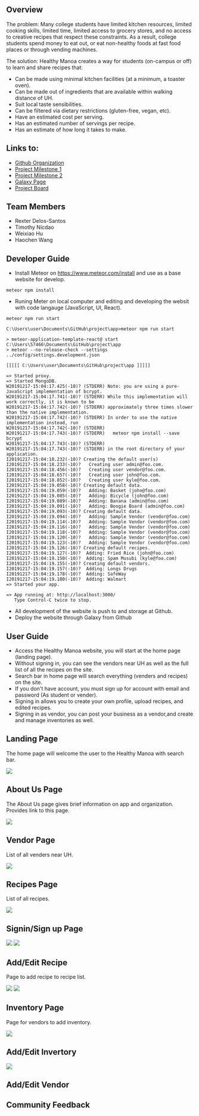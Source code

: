 ## Overview

The problem: Many college students have limited kitchen resources, limited cooking skills, limited time, limited access to grocery stores, and no access to creative recipes that respect these constraints. As a result, college students spend money to eat out, or eat non-healthy foods at fast food places or through vending machines.

The solution: Healthy Manoa creates a way for students (on-campus or off) to learn and share recipes that:
* Can be made using minimal kitchen facilities (at a minimum, a toaster oven).
* Can be made out of ingredients that are available within walking distance of UH.
* Suit local taste sensibilities.
* Can be filtered via dietary restrictions (gluten-free, vegan, etc).
* Have an estimated cost per serving.
* Has an estimated number of servings per recipe.
* Has an estimate of how long it takes to make.

## Links to:
- [Github Organization](https://github.com/healthy-manoa)
- [Project Milestone 1](https://github.com/healthy-manoa/project/projects/1)
- [Project Milestone 2](https://github.com/healthy-manoa/project/projects/2)
- [Galaxy Page](https://healthymanoa.meteorapp.com)
- [Project Board](https://github.com/healthy-manoa/project/projects/2)

## Team Members
* Rexter Delos-Santos
* Timothy Nicdao
* Weixiao Hu
* Haochen Wang

## Developer Guide

* Install Meteor on <a href="https://www.meteor.com/install">https://www.meteor.com/install</a> and use as a base website for develop. 
```
meteor npm install
```
* Runing Meter on local computer and editing and developing the websit with code langauge (JavaScript, UI, React).
```
meteor npm run start
```

```
C:\Users\user\Documents\GitHub\project\app>meteor npm run start

> meteor-application-template-react@ start C:\Users\57466\Documents\GitHub\project\app
> meteor --no-release-check --settings ../config/settings.development.json

[[[[[ C:\Users\user\Documents\GitHub\project\app ]]]]]

=> Started proxy.
=> Started MongoDB.
W20191217-15:04:17.425(-10)? (STDERR) Note: you are using a pure-JavaScript implementation of bcrypt.
W20191217-15:04:17.741(-10)? (STDERR) While this implementation will work correctly, it is known to be
W20191217-15:04:17.742(-10)? (STDERR) approximately three times slower than the native implementation.
W20191217-15:04:17.742(-10)? (STDERR) In order to use the native implementation instead, run
W20191217-15:04:17.742(-10)? (STDERR)
W20191217-15:04:17.743(-10)? (STDERR)   meteor npm install --save bcrypt
W20191217-15:04:17.743(-10)? (STDERR)
W20191217-15:04:17.743(-10)? (STDERR) in the root directory of your application.
I20191217-15:04:18.232(-10)? Creating the default user(s)
I20191217-15:04:18.233(-10)?   Creating user admin@foo.com.
I20191217-15:04:18.456(-10)?   Creating user vendor@foo.com.
I20191217-15:04:18.657(-10)?   Creating user john@foo.com.
I20191217-15:04:18.852(-10)?   Creating user kyle@foo.com.
I20191217-15:04:19.058(-10)? Creating default data.
I20191217-15:04:19.059(-10)?   Adding: Basket (john@foo.com)
I20191217-15:04:19.085(-10)?   Adding: Bicycle (john@foo.com)
I20191217-15:04:19.089(-10)?   Adding: Banana (admin@foo.com)
I20191217-15:04:19.091(-10)?   Adding: Boogie Board (admin@foo.com)
I20191217-15:04:19.093(-10)? Creating default data.
I20191217-15:04:19.094(-10)?   Adding: Sample Vendor (vendor@foo.com)
I20191217-15:04:19.114(-10)?   Adding: Sample Vendor (vendor@foo.com)
I20191217-15:04:19.116(-10)?   Adding: Sample Vendor (vendor@foo.com)
I20191217-15:04:19.118(-10)?   Adding: Sample Vendor (vendor@foo.com)
I20191217-15:04:19.120(-10)?   Adding: Sample Vendor (vendor@foo.com)
I20191217-15:04:19.123(-10)?   Adding: Sample Vendor (vendor@foo.com)
I20191217-15:04:19.126(-10)? Creating default recipes.
I20191217-15:04:19.127(-10)?  Adding: Fried Rice (john@foo.com)
I20191217-15:04:19.150(-10)?  Adding: Spam Musubi (kyle@foo.com)
I20191217-15:04:19.155(-10)? Creating default vendors.
I20191217-15:04:19.157(-10)?  Adding: Longs Drugs
I20191217-15:04:19.178(-10)?  Adding: SafeWay
I20191217-15:04:19.180(-10)?  Adding: Walmart
=> Started your app.

=> App running at: http://localhost:3000/
   Type Control-C twice to stop.
```

* All development of the website is push to and storage at Github. 
* Deploy the website through Galaxy from Github

## User Guide
* Access the Healthy Manoa website, you will start at the home page (landing page).
* Without signing in, you can see the vendors near UH as well as the full list of all the recipes on the site.
* Search bar in home page will search everything (venders and recipes) on the site.
* If you don't have account, you must sign up for account with email and password (As student or vender).
* Signing in allows you to create your own profile, upload recipes, and edited recipes.
* Signing in as vendor, you can post your business as a vendor,and create and manage inventories as well.

## Landing Page
The home page will welcome the user to the Healthy Manoa with search bar.

<img class="ui floated rounded image" src="/images/landing.PNG">

## About Us Page
The About Us page gives brief information on app and organization. Provides link to this page.

<img class="ui floated rounded image" src="/images/About.PNG">

## Vendor Page
List of all venders near UH.

<img class="ui floated rounded image" src="/images/Vendor page.PNG"> 

## Recipes Page
List of all recipes.

<img class="ui floated rounded image" src="/images/Recipes page.PNG">

## Signin/Sign up Page
<img class="ui floated rounded image" src="/images/signin.PNG">
<img class="ui floated rounded image" src="/images/signup.PNG">

## Add/Edit Recipe
Page to add recipe to recipe list.

<img class="ui floated rounded image" src="/images/Add Recipe page.PNG">
<img class="ui floated rounded image" src="/images/Edit Recipe page.PNG">

## Inventory Page
Page for vendors to add inventory.

<img class="ui floated rounded image" src="/images/Inventory page.PNG">

## Add/Edit Invertory

<img class="ui floated rounded image" src="/images/editinventory.PNG">

## Add/Edit Vendor

## Community Feedback


  



